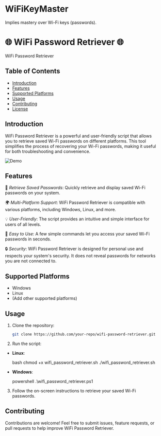 # WiFiKeyMaster
 Implies mastery over Wi-Fi keys (passwords).
 # 🌐 WiFi Password Retriever 🌐

WiFi Password Retriever

## Table of Contents
- [Introduction](#introduction)
- [Features](#features)
- [Supported Platforms](#supported-platforms)
- [Usage](#usage)
- [Contributing](#contributing)
- [License](#license)

## Introduction

WiFi Password Retriever is a powerful and user-friendly script that allows you to retrieve saved Wi-Fi passwords on different platforms. This tool simplifies the process of recovering your Wi-Fi passwords, making it useful for both troubleshooting and convenience.

![Demo](https://your-demo-gif-or-screenshot-link-here.gif)

## Features

🔐 *Retrieve Saved Passwords*: Quickly retrieve and display saved Wi-Fi passwords on your system.

🌍 *Multi-Platform Support*: WiFi Password Retriever is compatible with various platforms, including Windows, Linux, and more.

💡 *User-Friendly*: The script provides an intuitive and simple interface for users of all levels.

🚀 *Easy to Use*: A few simple commands let you access your saved Wi-Fi passwords in seconds.

🔒 *Security*: WiFi Password Retriever is designed for personal use and respects your system's security. It does not reveal passwords for networks you are not connected to.

## Supported Platforms

- Windows
- Linux
- (Add other supported platforms)

## Usage

1. Clone the repository:

   ```bash
   git clone https://github.com/your-repo/wifi-password-retriever.git

 2. Run the script:

   - **Linux**:

     bash
     chmod +x wifi_password_retriever.sh
     ./wifi_password_retriever.sh
     

   - **Windows**:

     powershell
     .\wifi_password_retriever.ps1
     

3. Follow the on-screen instructions to retrieve your saved Wi-Fi passwords.

## Contributing

Contributions are welcome! Feel free to submit issues, feature requests, or pull requests to help improve WiFi Password Retriever.
